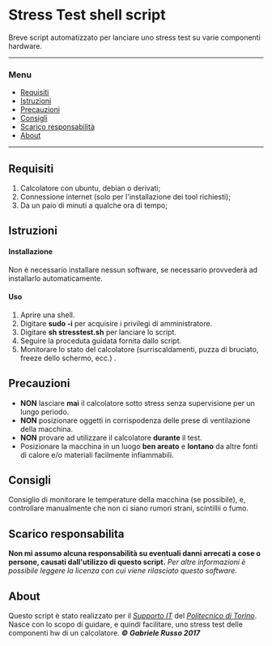 # Stress Test shell script
Breve script automatizzato per lanciare uno stress test su varie componenti hardware.

***
### **Menu**
+ [Requisiti](#requisiti)
+ [Istruzioni](#istruzioni)
+ [Precauzioni](#precauzioni)
+ [Consigli](#consigli)
+ [Scarico responsabilità](#scarico-responsabilita)
+ [About](#About)
***


## Requisiti
  1. Calcolatore con ubuntu, debian o derivati;
  2. Connessione internet (solo per l'installazione dei tool richiesti);
  3. Da un paio di minuti a qualche ora di tempo;

## Istruzioni
  #### Installazione
  Non è necessario installare nessun software, se necessario provvederà ad installarlo automaticamente.
  #### Uso
  1. Aprire una shell.
  2. Digitare **sudo -i** per acquisire i privilegi di amministratore.
  3. Digitare **sh stresstest.sh** per lanciare lo script.
  4. Seguire la proceduta guidata fornita dallo script.
  5. Monitorare lo stato del calcolatore (surriscaldamenti, puzza di bruciato, freeze dello schermo, ecc.) .

## Precauzioni
* **NON** lasciare **mai** il calcolatore sotto stress senza supervisione per un lungo periodo.
* **NON** posizionare oggetti in corrispodenza delle prese di ventilazione della macchina.
* **NON** provare ad utilizzare il calcolatore **durante** il test.
* Posizionare la macchina in un luogo **ben areato** e **lontano** da altre fonti di calore e/o materiali facilmente infiammabili.

## Consigli
Consiglio di monitorare le temperature della macchina (se possibile), e, controllare manualmente che non ci siano rumori strani, scintillii o fumo.

## Scarico responsabilita
**Non mi assumo alcuna responsabilità su eventuali danni arrecati a cose o persone, causati dall'utilizzo di questo script.**
*Per altre informazioni è possibile leggere la licenza con cui viene rilasciato questo software.*

## About
  Questo script è stato realizzato per il [*Supporto IT*](http://linux.studenti.polito.it/wp) del [*Politecnico di Torino*](http://www.polito.it). Nasce con lo scopo di guidare, e quindi facilitare,  uno stress test delle componenti hw di un calcolatore.
  ***© Gabriele Russo 2017***
